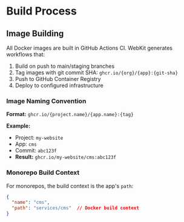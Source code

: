 
# Build Process

## Image Building

All Docker images are built in GitHub Actions CI. WebKit generates
workflows that:

1. Build on push to main/staging branches
2. Tag images with git commit SHA: `ghcr.io/{org}/{app}:{git-sha}`
3. Push to GitHub Container Registry
4. Deploy to configured infrastructure

### Image Naming Convention

**Format:** `ghcr.io/{project.name}/{app.name}:{tag}`

**Example:**
- Project: `my-website`
- App: `cms`
- Commit: `abc123f`
- **Result:** `ghcr.io/my-website/cms:abc123f`

### Monorepo Build Context

For monorepos, the build context is the app's `path`:
```json
{
  "name": "cms",
  "path": "services/cms"  // Docker build context
}